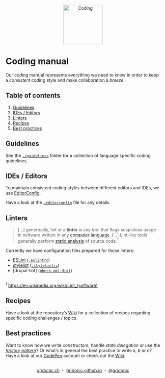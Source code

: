<p align="center"><img src="https://gridonic.github.io/assets/images/logos/coding.svg" alt="Coding" width="128"></p>

# Coding manual

Our coding manual represents everything we need to know in order to keep a *consistent* coding style and make 
collaboration a *breeze*.


## Table of contents

1. [Guidelines]
1. [IDEs / Editors]
1. [Linters]
1. [Recipes]
1. [Best practices]

## Guidelines

See the [`./guidelines`](./guidelines) folder for a collection of language specific coding guidelines.

## IDEs / Editors

To maintain consistent coding styles between different editors and IDEs, we use [EditorConfig].

Have a look at the [`.editorconfig`](./.editorconfig) file for any details.

## Linters

> […] generically, lint or a **linter** is any tool that flags suspicious usage in software written in any 
[computer language]. […] Lint-like tools generally perform [static analysis] of source code.<sup>1</sup>

Currently we have configuration files prepared for those linters:

* [ESLint] ([`.eslintrc`](./.eslintrc))
* [stylelint] ([`.stylelintrc`](./.stylelintrc))
* [drupal-lint] ([`phpcs.xml.dist`](guidelines/php/drupal/phpcs.xml.dist))

##  
<sup>1</sup> https://en.wikipedia.org/wiki/Lint_(software)

## Recipes

Have a look at the repository’s [Wiki] for a collection of recipes regarding specific coding challenges / topics.

## Best practices

Want to know how we write *constructors*, handle *state delegation* or use the *[factory pattern]*? Or what’s in 
general the best practice to write a, b or c? Have a look at our [CodePen] account or check out the [Wiki].

##  
<p align="center">
  <a href="https://gridonic.ch">gridonic.ch</a> ・
  <a href="https://gridonic.github.io">gridonic.github.io</a> ・
  <a href="https://twitter.com/gridonic">@gridonic</a>
</p>

[Guidelines]: #guidelines
[Linters]: #linters
[IDEs / Editors]: #ides--editors
[Recipes]: #recipes
[Best practices]: #best-practices
[Wiki]: https://github.com/gridonic/coding/wiki
[computer language]: https://en.wikipedia.org/wiki/Computer_language
[static analysis]: https://en.wikipedia.org/wiki/Static_code_analysis
[ESLint]: http://eslint.org/
[stylelint]: https://stylelint.io/
[EditorConfig]: http://editorconfig.org/
[CodePen]: https://codepen.io/gridonic/collections/
[factory pattern]: https://en.wikipedia.org/wiki/Factory_method_pattern
